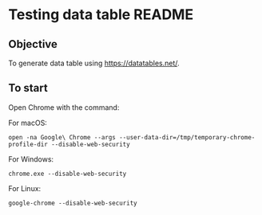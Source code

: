 # Testing data table README

## Objective
To generate data table using https://datatables.net/.

## To start
Open Chrome with the command:

For macOS:
```shell
open -na Google\ Chrome --args --user-data-dir=/tmp/temporary-chrome-profile-dir --disable-web-security
```

For Windows:
```shell
chrome.exe --disable-web-security
```

For Linux:
```shell
google-chrome --disable-web-security
```
